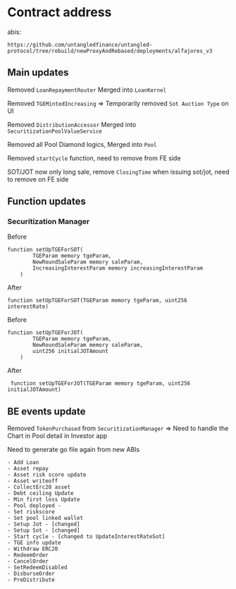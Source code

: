 # Contract address

abis:

```
https://github.com/untangledfinance/untangled-protocol/tree/rebuild/newProxyAndRebased/deployments/alfajores_v3
```

## Main updates

Removed
`LoanRepaymentRouter`
Merged into `LoanKernel`

Removed `TGEMintedIncreasing`
=> Temporarily removed `Sot Auction Type` on UI

Removed `DistributionAccessor` Merged into `SecuritizationPoolValueService`

Removed all Pool Diamond logics, Merged into `Pool`

Removed `startCycle` function, need to remove from FE side

SOT/JOT now only long sale, remove `ClosingTime` when issuing sot/jot, need to remove on FE side

## Function updates

### Securitization Manager

Before

```
function setUpTGEForSOT(
        TGEParam memory tgeParam,
        NewRoundSaleParam memory saleParam,
        IncreasingInterestParam memory increasingInterestParam
    )
```

After

```
function setUpTGEForSOT(TGEParam memory tgeParam, uint256 interestRate)
```

Before

```
function setUpTGEForJOT(
        TGEParam memory tgeParam,
        NewRoundSaleParam memory saleParam,
        uint256 initialJOTAmount
    )
```

After

```
 function setUpTGEForJOT(TGEParam memory tgeParam, uint256 initialJOTAmount)
```

## BE events update

Removed `TokenPurchased` from `SecuritizationManager` => Need to handle the Chart in Pool detail in Investor app

Need to generate go file again from new ABIs

```
- Add Loan
- Asset repay
- Asset risk score update
- Asset writeoff
- CollectErc20 asset
- Debt ceiling Update
- Min first loss Update
- Pool deployed -
- Set riskscore
- Set pool linked wallet
- Setup Jot - [changed]
- Setup Sot - [changed]
- Start cycle - [changed to UpdateInterestRateSot]
- TGE info update
- Withdraw ERC20
- RedeemOrder
- CancelOrder
- SetRedeemDisabled
- DisburseOrder
- PreDistribute
```

